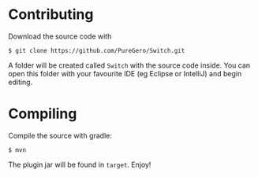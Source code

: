 Contributing
==========
Download the source code with

    $ git clone https://github.com/PureGero/Switch.git

A folder will be created called `Switch` with the source code inside. You
can open this folder with your favourite IDE (eg Eclipse or IntelliJ) and begin
editing.

Compiling
=========
Compile the source with gradle:

    $ mvn

The plugin jar will be found in `target`. Enjoy!